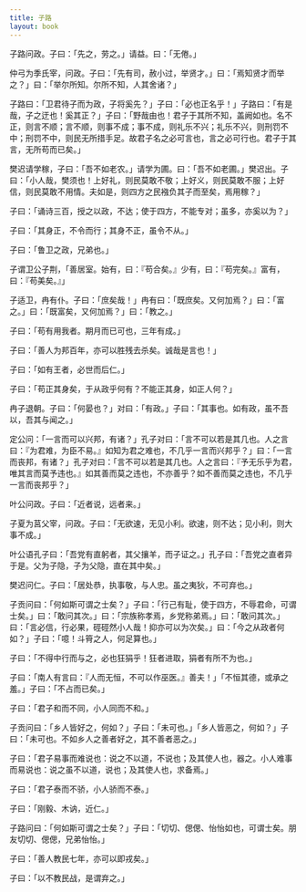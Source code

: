 ```yaml
---
title: 子路
layout: book
---
```


子路问政。子曰：「先之，劳之。」请益。曰：「无倦。」

仲弓为季氏宰，问政。子曰：「先有司，赦小过，举贤才。」曰：「焉知贤才而举之？」曰：「举尔所知。尔所不知，人其舍诸？」

子路曰：「卫君待子而为政，子将奚先？」子曰：「必也正名乎！」子路曰：「有是哉，子之迂也！奚其正？」子曰：「野哉由也！君子于其所不知，盖阙如也。名不正，则言不顺；言不顺，则事不成；事不成，则礼乐不兴；礼乐不兴，则刑罚不中；刑罚不中，则民无所措手足。故君子名之必可言也，言之必可行也。君子于其言，无所苟而已矣。」

樊迟请学稼，子曰：「吾不如老农。」请学为圃。曰：「吾不如老圃。」樊迟出。子曰：「小人哉，樊须也！上好礼，则民莫敢不敬；上好义，则民莫敢不服；上好信，则民莫敢不用情。夫如是，则四方之民襁负其子而至矣，焉用稼？」

子曰：「诵诗三百，授之以政，不达；使于四方，不能专对；虽多，亦奚以为？」

子曰：「其身正，不令而行；其身不正，虽令不从。」

子曰：「鲁卫之政，兄弟也。」

子谓卫公子荆，「善居室。始有，曰：『苟合矣。』少有，曰：『苟完矣。』富有，曰：『苟美矣。』」

子适卫，冉有仆。子曰：「庶矣哉！」冉有曰：「既庶矣。又何加焉？」曰：「富之。」曰：「既富矣，又何加焉？」曰：「教之。」

子曰：「苟有用我者。期月而已可也，三年有成。」

子曰：「善人为邦百年，亦可以胜残去杀矣。诚哉是言也！」

子曰：「如有王者，必世而后仁。」

子曰：「苟正其身矣，于从政乎何有？不能正其身，如正人何？」

冉子退朝。子曰：「何晏也？」对曰：「有政。」子曰：「其事也。如有政，虽不吾以，吾其与闻之。」

定公问：「一言而可以兴邦，有诸？」孔子对曰：「言不可以若是其几也。人之言曰：『为君难，为臣不易。』如知为君之难也，不几乎一言而兴邦乎？」曰：「一言而丧邦，有诸？」孔子对曰：「言不可以若是其几也。人之言曰：『予无乐乎为君，唯其言而莫予违也。』如其善而莫之违也，不亦善乎？如不善而莫之违也，不几乎一言而丧邦乎？」

叶公问政。子曰：「近者说，远者来。」

子夏为莒父宰，问政。子曰：「无欲速，无见小利。欲速，则不达；见小利，则大事不成。」

叶公语孔子曰：「吾党有直躬者，其父攘羊，而子证之。」孔子曰：「吾党之直者异于是。父为子隐，子为父隐，直在其中矣。」

樊迟问仁。子曰：「居处恭，执事敬，与人忠。虽之夷狄，不可弃也。」

子贡问曰：「何如斯可谓之士矣？」子曰：「行己有耻，使于四方，不辱君命，可谓士矣。」曰：「敢问其次。」曰：「宗族称孝焉，乡党称弟焉。」曰：「敢问其次。」曰：「言必信，行必果，硜硜然小人哉！抑亦可以为次矣。」曰：「今之从政者何如？」子曰：「噫！斗筲之人，何足算也。」

子曰：「不得中行而与之，必也狂狷乎！狂者进取，狷者有所不为也。」

子曰：「南人有言曰：『人而无恒，不可以作巫医。』善夫！」「不恒其德，或承之羞。」子曰：「不占而已矣。」

子曰：「君子和而不同，小人同而不和。」

子贡问曰：「乡人皆好之，何如？」子曰：「未可也。」「乡人皆恶之，何如？」子曰：「未可也。不如乡人之善者好之，其不善者恶之。」

子曰：「君子易事而难说也：说之不以道，不说也；及其使人也，器之。小人难事而易说也：说之虽不以道，说也；及其使人也，求备焉。」

子曰：「君子泰而不骄，小人骄而不泰。」

子曰：「刚毅、木讷，近仁。」

子路问曰：「何如斯可谓之士矣？」子曰：「切切、偲偲、怡怡如也，可谓士矣。朋友切切、偲偲，兄弟怡怡。」

子曰：「善人教民七年，亦可以即戎矣。」

子曰：「以不教民战，是谓弃之。」

